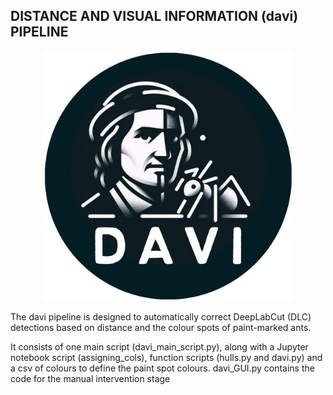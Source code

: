 ## DISTANCE AND VISUAL INFORMATION (davi) PIPELINE

 <p align="center">
  <img width="400" height="400" src=davi_symbol.png>
</p>

The davi pipeline is designed to automatically correct DeepLabCut (DLC) detections based on distance and the colour spots of paint-marked ants.

It consists of one main script (davi_main_script.py), along with a Jupyter notebook script (assigning_cols), function scripts (hulls.py and davi.py) and a csv of colours to define the paint spot colours. davi_GUI.py contains the code for the manual intervention stage
